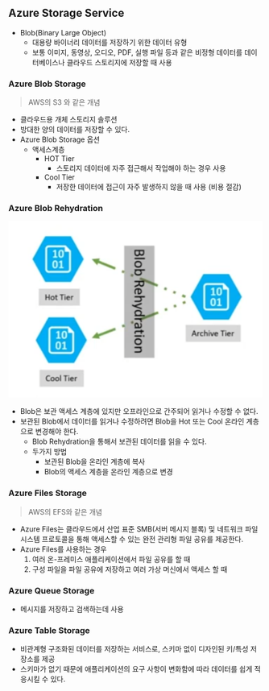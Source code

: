 ## Azure Storage Service

- Blob(Binary Large Object)
  - 대용량 바이너리 데이터를 저장하기 위한 데이터 유형
  - 보통 이미지, 동영상, 오디오, PDF, 실행 파일 등과 같은 비정형 데이터를 데이터베이스나 클라우드 스토리지에 저장할 때 사용

### Azure Blob Storage
> AWS의 S3 와 같은 개념
- 클라우드용 개체 스토리지 솔루션
- 방대한 양의 데이터를 저장할 수 있다.
- Azure Blob Storage 옵션
  - 액세스계층
    - HOT Tier
      - 스토리지 데이터에 자주 접근해서 작업해야 하는 경우 사용
    - Cool Tier
      - 저장한 데이터에 접근이 자주 발생하지 않을 때 사용 (비용 절감)

### Azure Blob Rehydration
![img.png](image/Rehydration.png)
- Blob은 보관 액세스 계층에 있지만 오프라인으로 간주되어 읽거나 수정할 수 없다.
- 보관된 Blob에서 데이터를 읽거나 수정하려면 Blob을 Hot 또는 Cool 온라인 계층으로 변경해야 한다.
  - Blob Rehydration을 통해서 보관된 데이터를 읽을 수 있다. 
  - 두가지 방법
    - 보관된 Blob을 온라인 계층에 복사
    - Blob의 액세스 계층을 온라인 계층으로 변경

### Azure Files Storage
> AWS의 EFS와 같은 개념
- Azure Files는 클라우드에서 산업 표준 SMB(서버 메시지 블록) 및 네트워크 파일 시스템 프로토콜을 통해 액세스할 수 있는 완전 관리형 파일 공유를 제공한다.
- Azure Files를 사용하는 경우
  1. 여러 온-프레미스 애플리케이션에서 파일 공유를 할 때
  2. 구성 파일을 파일 공유에 저장하고 여러 가상 머신에서 액세스 할 때

### Azure Queue Storage
- 메시지를 저장하고 검색하는데 사용

### Azure Table Storage
- 비관계형 구조화된 데이터를 저장하는 서비스로, 스키마 없이 디자인된 키/특성 저장소를 제공
- 스키마가 없기 때문에 애플리케이션의 요구 사항이 변화함에 따라 데이터를 쉽게 적응시킬 수 있다.